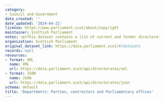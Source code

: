 ```yaml
---
category:
- Council and Government
date_created: ''
date_updated: '2024-04-21'
license: https://www.parliament.scot/about/copyright
maintainer: Scottish Parliament
notes: <p>This dataset contains a list of current and former directorates.</p>
organization: Scottish Parliament
original_dataset_link: https://data.parliament.scot/#/datasets
records: null
resources:
- format: XML
  name: XML
  url: https://data.parliament.scot/api/directorates/xml
- format: JSON
  name: JSON
  url: https://data.parliament.scot/api/directorates/json
schema: default
title: 'Departments: Parties, contractors and Parliamentary offices'
---
```

